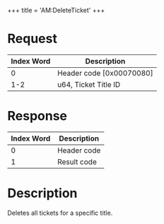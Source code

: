 +++
title = 'AM:DeleteTicket'
+++

# Request

| Index Word | Description                |
|------------|----------------------------|
| 0          | Header code \[0x00070080\] |
| 1-2        | u64, Ticket Title ID       |

# Response

| Index Word | Description |
|------------|-------------|
| 0          | Header code |
| 1          | Result code |

# Description

Deletes all tickets for a specific title.

